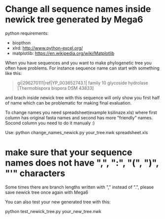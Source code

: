 Change all sequence names inside newick tree generated by Mega6
===============================================================

python requirements:
* biopthon
* xlrd: http://www.python-excel.org/
* matplotlib: https://en.wikipedia.org/wiki/Matplotlib

When you have sequences and you want to make phylogenetic tree you often have problems. For instance sequence name can start with something like this:

>gi|296270111|ref|YP_003652743.1| family 10 glycoside hydrolase [Thermobispora bispora DSM 43833]

and brach inside newick tree with this sequence will only show you first half of name which can be problematic for making final evaluation.

To change names you need spreadsheet(example ksilinaze.xls) where first column has original fasta names and second has more "friendly" names. Socond column you need to do it manualy :)

Use: python change_names_newick.py your_tree.nwk spreadsheet.xls

# make sure that your sequence names does not have ",", ":", "(", ")", "'" characters

Some times there are branch lengths written with "," instead of ".", please save newick tree once again with Mega6

You can also test your new generated tree with this:

python test_newick_tree.py your_new_tree.nwk

